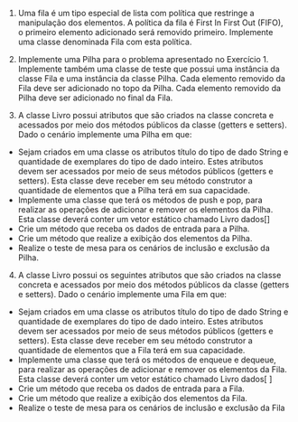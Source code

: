 1) Uma  fila  é  um  tipo  especial  de  lista  com  política  que  restringe  a  manipulação  dos elementos. A política da fila é First In First Out (FIFO), o primeiro elemento adicionado será removido primeiro. Implemente uma classe denominada Fila com esta política.

2) Implemente uma Pilha para o problema apresentado no Exercício 1. Implemente também uma  classe  de  teste  que  possui  uma  instância  da  classe Fila e uma instância  da  classe  Pilha.  Cada  elemento  removido da Fila deve  ser  adicionado no topo da Pilha. Cada elemento removido da Pilha deve ser adicionado no final da Fila.

3) A  classe  Livro  possui  atributos  que  são  criados  na  classe  concreta  e  acessados por  meio  dos  métodos  públicos  da  classe  (getters  e  setters).  Dado  o  cenário implemente uma Pilha em que:
  * Sejam  criados  em  uma  classe  os  atributos  título  do  tipo  de  dado  String  e quantidade  de  exemplares  do  tipo  de  dado  inteiro.  Estes  atributos  devem  ser acessados por meio de seus métodos públicos (getters e setters). Esta classe deve receber em seu método construtor a quantidade de elementos que a Pilha terá em sua capacidade.
  * Implemente  uma  classe  que  terá  os  métodos  de  push  e  pop,  para  realizar  as operações  de  adicionar  e  remover  os  elementos  da  Pilha.  Esta  classe  deverá conter um vetor estático chamado Livro dados[]
  * Crie um método que receba os dados de entrada para a Pilha.
  * Crie um método que realize a exibição dos elementos da Pilha.
  * Realize o teste de mesa para os cenários de inclusão e exclusão da Pilha.
  
4) A classe Livro possui os seguintes atributos que são criados na classe concreta e acessados  por  meio  dos  métodos  públicos  da  classe  (getters  e  setters).  Dado  o cenário implemente uma Fila em que:
  * Sejam  criados  em  uma  classe  os  atributos  título  do  tipo  de  dado  String  e quantidade  de  exemplares  do  tipo  de  dado  inteiro.  Estes  atributos  devem  ser acessados por meio de seus métodos públicos (getters e setters). Esta classe deve receber em seu método construtor a quantidade de elementos que a Fila terá em sua capacidade. 
  * Implemente uma classe que terá os métodos de enqueue e dequeue, para realizar as  operações  de  adicionar  e  remover  os  elementos  da  Fila.  Esta  classe  deverá conter um vetor estático chamado Livro dados[ ]
  * Crie um método que receba os dados de entrada para a Fila.
  * Crie um método que realize a exibição dos elementos da Fila.
  * Realize o teste de mesa para os cenários de inclusão e exclusão da Fila
